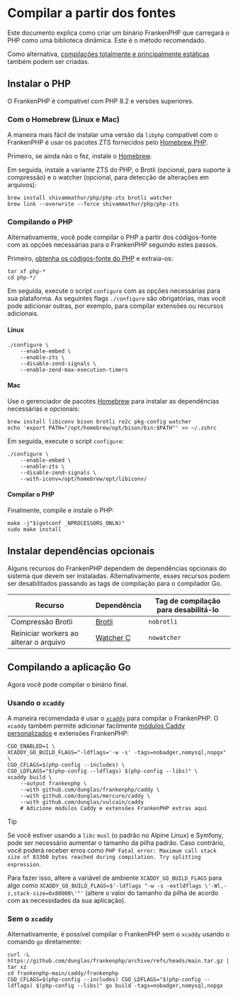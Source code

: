 # Compilar a partir dos fontes

Este documento explica como criar um binário FrankenPHP que carregará o PHP como
uma biblioteca dinâmica.
Este é o método recomendado.

Como alternativa, [compilações totalmente e principalmente estáticas](static.md)
também podem ser criadas.

## Instalar o PHP

O FrankenPHP é compatível com PHP 8.2 e versões superiores.

### Com o Homebrew (Linux e Mac)

A maneira mais fácil de instalar uma versão da `libphp` compatível com o
FrankenPHP é usar os pacotes ZTS fornecidos pelo
[Homebrew PHP](https://github.com/shivammathur/homebrew-php).

Primeiro, se ainda não o fez, instale o [Homebrew](https://brew.sh).

Em seguida, instale a variante ZTS do PHP, o Brotli (opcional, para suporte à
compressão) e o watcher (opcional, para detecção de alterações em arquivos):

```console
brew install shivammathur/php/php-zts brotli watcher
brew link --overwrite --force shivammathur/php/php-zts
```

### Compilando o PHP

Alternativamente, você pode compilar o PHP a partir dos códigos-fonte com as
opções necessárias para o FrankenPHP seguindo estes passos.

Primeiro, [obtenha os códigos-fonte do PHP](https://www.php.net/downloads.php) e
extraia-os:

```console
tar xf php-*
cd php-*/
```

Em seguida, execute o script `configure` com as opções necessárias para sua
plataforma.
As seguintes flags `./configure` são obrigatórias, mas você pode adicionar
outras, por exemplo, para compilar extensões ou recursos adicionais.

#### Linux

```console
./configure \
    --enable-embed \
    --enable-zts \
    --disable-zend-signals \
    --enable-zend-max-execution-timers
```

#### Mac

Use o gerenciador de pacotes [Homebrew](https://brew.sh/) para instalar as
dependências necessárias e opcionais:

```console
brew install libiconv bison brotli re2c pkg-config watcher
echo 'export PATH="/opt/homebrew/opt/bison/bin:$PATH"' >> ~/.zshrc
```

Em seguida, execute o script `configure`:

```console
./configure \
    --enable-embed \
    --enable-zts \
    --disable-zend-signals \
    --with-iconv=/opt/homebrew/opt/libiconv/
```

#### Compilar o PHP

Finalmente, compile e instale o PHP:

```console
make -j"$(getconf _NPROCESSORS_ONLN)"
sudo make install
```

## Instalar dependências opcionais

Alguns recursos do FrankenPHP dependem de dependências opcionais do sistema que
devem ser instaladas.
Alternativamente, esses recursos podem ser desabilitados passando as tags de
compilação para o compilador Go.

| Recurso                                | Dependência                                                           | Tag de compilação para desabilitá-lo |
|----------------------------------------|-----------------------------------------------------------------------|--------------------------------------|
| Compressão Brotli                      | [Brotli](https://github.com/google/brotli)                            | `nobrotli`                           |
| Reiniciar workers ao alterar o arquivo | [Watcher C](https://github.com/e-dant/watcher/tree/release/watcher-c) | `nowatcher`                          |

## Compilando a aplicação Go

Agora você pode compilar o binário final.

### Usando o `xcaddy`

A maneira recomendada é usar o [`xcaddy`](https://github.com/caddyserver/xcaddy)
para compilar o FrankenPHP.
O `xcaddy` também permite adicionar facilmente
[módulos Caddy personalizados](https://caddyserver.com/docs/modules/) e
extensões FrankenPHP:

```console
CGO_ENABLED=1 \
XCADDY_GO_BUILD_FLAGS="-ldflags='-w -s' -tags=nobadger,nomysql,nopgx" \
CGO_CFLAGS=$(php-config --includes) \
CGO_LDFLAGS="$(php-config --ldflags) $(php-config --libs)" \
xcaddy build \
    --output frankenphp \
    --with github.com/dunglas/frankenphp/caddy \
    --with github.com/dunglas/mercure/caddy \
    --with github.com/dunglas/vulcain/caddy
    # Adicione módulos Caddy e extensões FrankenPHP extras aqui
```

> [!TIP]
>
> Se você estiver usando a `libc` `musl` (o padrão no Alpine Linux) e Symfony,
> pode ser necessário aumentar o tamanho da pilha padrão.
> Caso contrário, você poderá receber erros como `PHP Fatal error: Maximum call
> stack size of 83360 bytes reached during compilation.
> Try splitting expression`.
>
> Para fazer isso, altere a variável de ambiente `XCADDY_GO_BUILD_FLAGS` para
> algo como
> `XCADDY_GO_BUILD_FLAGS=$'-ldflags "-w -s -extldflags \'-Wl,-z,stack-size=0x80000\'"'`
> (altere o valor do tamanho da pilha de acordo com as necessidades da sua
> aplicação).

### Sem o `xcaddy`

Alternativamente, é possível compilar o FrankenPHP sem o `xcaddy` usando o
comando `go` diretamente:

```console
curl -L https://github.com/dunglas/frankenphp/archive/refs/heads/main.tar.gz | tar xz
cd frankenphp-main/caddy/frankenphp
CGO_CFLAGS=$(php-config --includes) CGO_LDFLAGS="$(php-config --ldflags) $(php-config --libs)" go build -tags=nobadger,nomysql,nopgx
```
